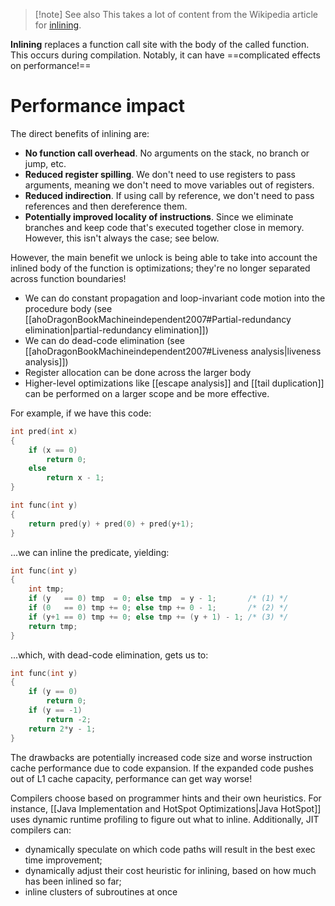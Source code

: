 > [!note] See also
> This takes a lot of content from the Wikipedia article for [inlining](https://en.wikipedia.org/wiki/Inline_expansion).

**Inlining** replaces a function call site with the body of the called function. This occurs during compilation. Notably, it can have ==complicated effects on performance!== 

# Performance impact

The direct benefits of inlining are:

- **No function call overhead**. No arguments on the stack, no branch or jump, etc.
- **Reduced register spilling**. We don't need to use registers to pass arguments, meaning we don't need to move variables out of registers.
- **Reduced indirection**. If using call by reference, we don't need to pass references and then dereference them.
- **Potentially improved locality of instructions**. Since we eliminate branches and keep code that's executed together close in memory. However, this isn't always the case; see below.

However, the main benefit we unlock is being able to take into account the inlined body of the function is optimizations; they're no longer separated across function boundaries!

- We can do constant propagation and loop-invariant code motion into the procedure body (see [[ahoDragonBookMachineindependent2007#Partial-redundancy elimination|partial-redundancy elimination]])
- We can do dead-code elimination (see [[ahoDragonBookMachineindependent2007#Liveness analysis|liveness analysis]])
- Register allocation can be done across the larger body
- Higher-level optimizations like [[escape analysis]] and [[tail duplication]] can be performed on a larger scope and be more effective.

For example, if we have this code:

```c
int pred(int x)
{
    if (x == 0)
        return 0;
    else
        return x - 1;
}

int func(int y) 
{
    return pred(y) + pred(0) + pred(y+1);
}
```

...we can inline the predicate, yielding:

```c
int func(int y) 
{
    int tmp;
    if (y   == 0) tmp  = 0; else tmp  = y - 1;       /* (1) */
    if (0   == 0) tmp += 0; else tmp += 0 - 1;       /* (2) */
    if (y+1 == 0) tmp += 0; else tmp += (y + 1) - 1; /* (3) */
    return tmp;
}
```

...which, with dead-code elimination, gets us to:

```c
int func(int y) 
{
    if (y == 0)
        return 0;
    if (y == -1)
        return -2;
    return 2*y - 1;
}
```

The drawbacks are potentially increased code size and worse instruction cache performance due to code expansion. If the expanded code pushes out of L1 cache capacity, performance can get way worse!

Compilers choose based on programmer hints and their own heuristics. For instance, [[Java Implementation and HotSpot Optimizations|Java HotSpot]] uses dynamic runtime profiling to figure out what to inline. Additionally, JIT compilers can:

- dynamically speculate on which code paths will result in the best exec time improvement;
- dynamically adjust their cost heuristic for inlining, based on how much has been inlined so far;
- inline clusters of subroutines at once